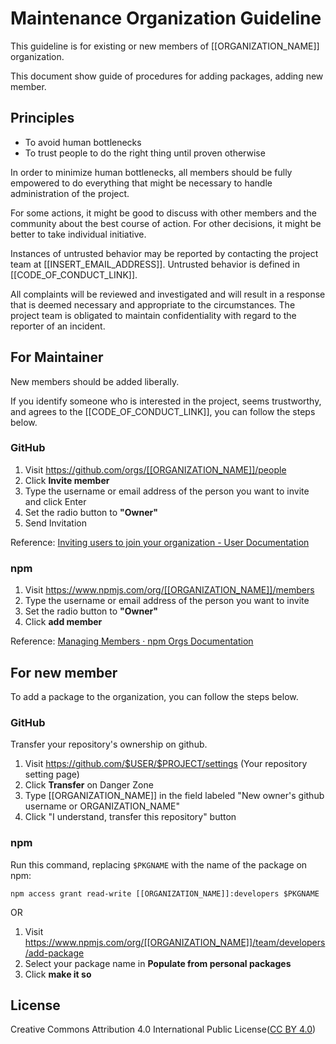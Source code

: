 # Maintenance Organization Guideline

This guideline is for existing or new members of [[ORGANIZATION_NAME]] organization.

This document show guide of procedures for adding packages, adding new member.

## Principles

- To avoid human bottlenecks
- To trust people to do the right thing until proven otherwise

In order to minimize human bottlenecks, all members should be fully empowered to do everything that might be necessary to handle administration of the project.

For some actions, it might be good to discuss with other members and the community about the best course of action.
For other decisions, it might be better to take individual initiative.

Instances of untrusted behavior may be reported by contacting the project team at [[INSERT_EMAIL_ADDRESS]]. 
Untrusted behavior is defined in [[CODE_OF_CONDUCT_LINK]].

All complaints will be reviewed and investigated and will result in a response that is deemed necessary and appropriate to the circumstances. The project team is obligated to maintain confidentiality with regard to the reporter of an incident.

## For Maintainer

New members should be added liberally.

If you identify someone who is interested in the project, seems trustworthy, and agrees to the [[CODE_OF_CONDUCT_LINK]], you can follow the steps below.

### GitHub

1. Visit <https://github.com/orgs/[[ORGANIZATION_NAME]]/people>
2. Click **Invite member**
3. Type the username or email address of the person you want to invite and click Enter
4. Set the radio button to **"Owner"**
5. Send Invitation

Reference: [Inviting users to join your organization - User Documentation](https://help.github.com/articles/inviting-users-to-join-your-organization/)

### npm

1. Visit <https://www.npmjs.com/org/[[ORGANIZATION_NAME]]/members>
2. Type the username or email address of the person you want to invite
3. Set the radio button to **"Owner"**
4. Click **add member**

Reference: [Managing Members · npm Orgs Documentation](https://www.npmjs.com/docs/orgs/managing-members.html)

## For new member

To add a package to the organization, you can follow the steps below.

### GitHub

Transfer your repository's ownership on github.

1. Visit <https://github.com/$USER/$PROJECT/settings> (Your repository setting page)
2. Click **Transfer** on Danger Zone
3. Type [[ORGANIZATION_NAME]] in the field labeled "New owner's github username or ORGANIZATION_NAME"
4. Click "I understand, transfer this repository" button

### npm

Run this command, replacing `$PKGNAME` with the name of the package on npm:

```shell-session
npm access grant read-write [[ORGANIZATION_NAME]]:developers $PKGNAME
```

OR

1. Visit <https://www.npmjs.com/org/[[ORGANIZATION_NAME]]/team/developers/add-package>
2. Select your package name in **Populate from personal packages**
3. Click **make it so**

## License

Creative Commons Attribution 4.0 International Public License([CC BY 4.0](https://creativecommons.org/licenses/by/4.0/))